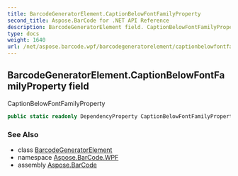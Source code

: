 ```yaml
---
title: BarcodeGeneratorElement.CaptionBelowFontFamilyProperty
second_title: Aspose.BarCode for .NET API Reference
description: BarcodeGeneratorElement field. CaptionBelowFontFamilyProperty
type: docs
weight: 1640
url: /net/aspose.barcode.wpf/barcodegeneratorelement/captionbelowfontfamilyproperty/
---
```

## BarcodeGeneratorElement.CaptionBelowFontFamilyProperty field

CaptionBelowFontFamilyProperty

```csharp
public static readonly DependencyProperty CaptionBelowFontFamilyProperty;
```

### See Also

* class [BarcodeGeneratorElement](../)
* namespace [Aspose.BarCode.WPF](../../barcodegeneratorelement/)
* assembly [Aspose.BarCode](../../../)


